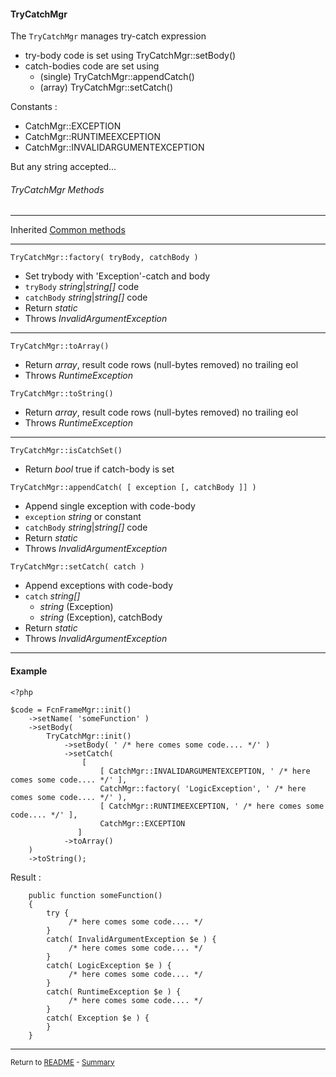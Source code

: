 [comment]: # (This file is part of PcGen, PHP Code Generation support package. Copyright 2020 Kjell-Inge Gustafsson, kigkonsult, All rights reserved, licence GPL 3.0)

#### TryCatchMgr

The ```TryCatchMgr``` manages try-catch expression
* try-body code is set using TryCatchMgr::setBody()
* catch-bodies code are set using 
  * (single) TryCatchMgr::appendCatch()
  * (array) TryCatchMgr::setCatch()

Constants :
* CatchMgr::EXCEPTION
* CatchMgr::RUNTIMEEXCEPTION
* CatchMgr::INVALIDARGUMENTEXCEPTION

But any string accepted...

###### TryCatchMgr Methods

---
Inherited [Common methods]

---
```TryCatchMgr::factory( tryBody, catchBody ) ```
* Set trybody with 'Exception'-catch and body
* ```tryBody``` _string_|_string[]_   code
* ```catchBody``` _string_|_string[]_ code
* Return _static_
* Throws _InvalidArgumentException_
---

```TryCatchMgr::toArray() ```

* Return _array_, result code rows (null-bytes removed) no trailing eol
* Throws _RuntimeException_

```TryCatchMgr::toString() ```
* Return _array_, result code rows (null-bytes removed) no trailing eol
* Throws _RuntimeException_

---

```TryCatchMgr::isCatchSet() ```
* Return _bool_ true if catch-body is set

```TryCatchMgr::appendCatch( [ exception [, catchBody ]] ) ```
* Append single exception with code-body
* ```exception``` _string_  or constant
* ```catchBody``` _string_|_string[]_ code
* Return _static_
* Throws _InvalidArgumentException_

```TryCatchMgr::setCatch( catch ) ```
* Append exceptions with code-body
* ```catch``` _string[]_
  * _string_ (Exception)
  * _string_ (Exception), catchBody
* Return _static_
* Throws _InvalidArgumentException_

---

#### Example

```
<?php

$code = FcnFrameMgr::init()
    ->setName( 'someFunction' )
    ->setBody(
        TryCatchMgr::init()
            ->setBody( ' /* here comes some code.... */' )
            ->setCatch(
                [
                    [ CatchMgr::INVALIDARGUMENTEXCEPTION, ' /* here comes some code.... */' ],
                    CatchMgr::factory( 'LogicException', ' /* here comes some code.... */' ),
                    [ CatchMgr::RUNTIMEEXCEPTION, ' /* here comes some code.... */' ],
                    CatchMgr::EXCEPTION
               ]
            ->toArray()
    )
    ->toString();

```

Result :

```
    public function someFunction()
    {
        try {
             /* here comes some code.... */
        }
        catch( InvalidArgumentException $e ) {
             /* here comes some code.... */
        }
        catch( LogicException $e ) {
             /* here comes some code.... */
        }
        catch( RuntimeException $e ) {
             /* here comes some code.... */
        }
        catch( Exception $e ) {
        }
    }
```

---

<small>Return to [README] - [Summary]</small>

[Common methods]:CommonMethods.md
[README]:../README.md
[Summary]:Summary.md
